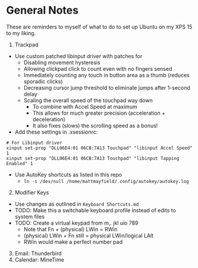 # General Notes
These are reminders to myself of what to do to set up Ubuntu on my XPS 15 to my liking.

1. Trackpad
  - Use custom patched libinput driver with patches for
     - Disabling movement hysteresis
     - Allowing clickpad click to count even with no fingers sensed
     - Immediately counting any touch in button area as a thumb (reduces sporadic clicks)
     - Decreasing cursor jump threshold to eliminate jumps after 1-second delay
     - Scaling the overall speed of the touchpad way down
        - To combine with Accel Speed at maximum
        - This allows for much greater precision (acceleration + deceleration)
        - It also fixes (slows) the scrolling speed as a bonus!
  - Add these settings in .xsessionrc:
  ```
# For Libinput driver
xinput set-prop "DLL06E4:01 06CB:7A13 Touchpad" "libinput Accel Speed" 1
xinput set-prop "DLL06E4:01 06CB:7A13 Touchpad" "libinput Tapping Enabled" 1
  ```
  - Use AutoKey shortcuts as listed in this repo
    - `ln -s /dev/null /home/mattmayfield/.config/autokey/autokey.log`
2. Modifier Keys
  - Use changes as outlined in `Keyboard Shortcuts.md`
  - TODO: Make this a switchable keyboard profile instead of edits to system files
  - TODO: Create a virtual keypad from m,. jkl uio 789
    - Note that Fn + (physical) LWin = RWin
    - (physical) LWin + Fn still = physical LWin/logical LAlt
    - RWin would make a perfect number pad

3. Email: Thunderbird
4. Calendar: MineTime

